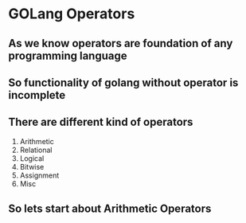 # GOLang Operators 

## As we know operators are foundation of any programming language 
## So functionality of golang without operator is incomplete 

## There are different kind of operators 

<ol>
	<li>Arithmetic</li>
	<li>Relational</li>
	<li>Logical</li>
	<li>Bitwise</li>
	<li>Assignment</li>
	<li>Misc</li>
</ol>

## So lets start about Arithmetic Operators 


